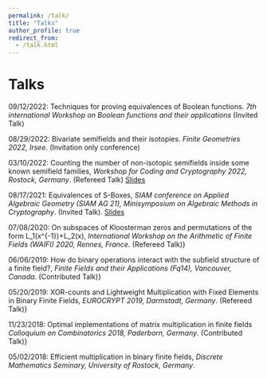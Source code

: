 ```yaml
---
permalink: /talk/
title: "Talks"
author_profile: true
redirect_from: 
  - /talk.html
---
```


Talks
=======
09/12/2022: Techniques for proving equivalences of Boolean functions. *7th international Workshop on Boolean functions and their applications* (Invited Talk)

08/29/2022: Bivariate semifields and their isotopies. *Finite Geometries 2022, Irsee*. (Invitation only conference)

03/10/2022: Counting the number of non-isotopic semifields inside some known semifield families, *Workshop for Coding and Cryptography 2022, Rostock, Germany*. (Refereed Talk) [Slides](lkoelsch.github.io/files/slides_wcc.pdf)

08/17/2021: Equivalences of S-Boxes, *SIAM conference on Applied Algebraic Geometry (SIAM AG 21), Minisymposium on Algebraic Methods in Cryptography*. (Invited Talk). [Slides](lkoelsch.github.io/files/slides_siam.pdf)

07/08/2020: On subspaces of Kloosterman zeros and permutations of the form L_1(x^{-1})+L_2(x), *International Workshop on the Arithmetic of Finite Fields (WAIFI) 2020, Rennes, France*. (Refereed Talk)}

06/06/2019: How do binary operations interact with the subfield structure of a finite field?, *Finite Fields and their Applications (Fq14), Vancouver, Canada*. (Contributed Talk)}

05/20/2019: XOR-counts and Lightweight Multiplication with Fixed Elements in Binary Finite Fields, *EUROCRYPT 2019, Darmstadt, Germany*. (Refereed Talk)}

11/23/2018: Optimal implementations of matrix multiplication in finite fields *Colloquium on Combinatorics 2018, Paderborn, Germany*. (Contributed Talk)}

05/02/2018: Efficient multiplication in binary finite fields, *Discrete Mathematics Seminary, University of Rostock, Germany*.
